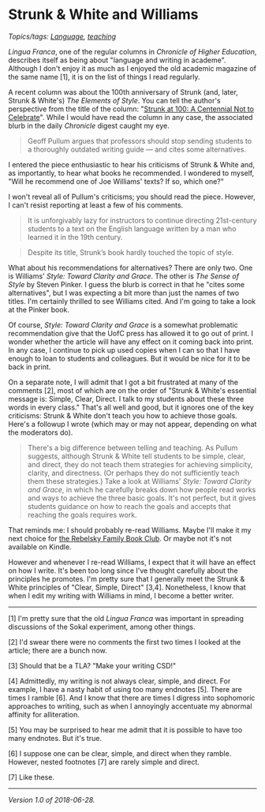 Strunk & White and Williams
===========================

*Topics/tags: [Language](index-language), [teaching](index-teaching)*

_Lingua Franca_, one of the regular columns in _Chronicle of Higher
Education_, describes itself as being about "language and writing
in academe".  Although I don't enjoy it as much as I enjoyed the old
academic magazine of the same name [1], it is on the list of things I
read regularly.

A recent column was about the 100th anniversary of
Strunk (and, later, Strunk & White's) _The Elements
of Style_.  You can tell the author's perspective
from the title of the column: "[Strunk at 100: A Centennial Not to
Celebrate](https://www.chronicle.com/blogs/linguafranca/2018/06/20/strunk-at-100-a-centennial-not-to-celebrate/)".
While I would have read the column in any case, the associated blurb in
the daily _Chronicle_ digest caught my eye.

> Geoff Pullum argues that professors should stop sending students to
a thoroughly outdated writing guide — and cites some alternatives.

I entered the piece enthusiastic to hear his criticisms of Strunk & White
and, as importantly, to hear what books he recommended.  I wondered to myself,
"Will he recommend one of Joe Williams' texts?  If so, which one?"

I won't reveal all of Pullum's criticisms; you should read the piece.
However, I can't resist reporting at least a few of his comments.

> It is unforgivably lazy for instructors to continue directing
21st-century students to a text on the English language written by a
man who learned it in the 19th century.

> Despite its title, Strunk’s book hardly touched the topic of style. 

What about his recommendations for alternatives?  There are only two.
One is Williams' _Style: Toward Clarity and Grace_.  The other is
_The Sense of Style_ by Steven Pinker.  I guess the blurb is correct in
that he "cites some alternatives", but I was expecting a bit more than
just the names of two titles.  I'm certainly thrilled to see Williams
cited.  And I'm going to take a look at the Pinker book.

Of course, _Style: Toward Clarity and Grace_ is a somewhat problematic
recommendation give that the UofC press has allowed it to go out of print.
I wonder whether the article will have any effect on it coming back
into print.  In any case, I continue to pick up used copies when I can
so that I have enough to loan to students and colleagues.  But it would
be nice for it to be back in print.

On a separate note, I will admit that I got a bit frustrated at many of
the comments [2], most of which are on the order of "Strunk & White's
essential message is: Simple, Clear, Direct. I talk to my students
about these three words in every class."  That's all well and good,
but it ignores one of the key criticisms: Strunk & White don't teach
you how to achieve those goals.  Here's a followup I wrote (which may
or may not appear, depending on what the moderators do).

> There's a big difference between telling and teaching. As Pullum
suggests, although Strunk & White tell students to be simple, clear,
and direct, they do not teach them strategies for achieving simplicity,
clarity, and directness. (Or perhaps they do not sufficiently teach
them these strategies.) Take a look at Williams' _Style: Toward Clarity
and Grace_, in which he carefully breaks down how people read works and
ways to achieve the three basic goals. It's not perfect, but it gives
students guidance on how to reach the goals and accepts that reaching
the goals requires work.

That reminds me: I should probably re-read Williams.  Maybe
I'll make it my next choice for [the Rebelsky Family Book
Club](family-book-club-mindset).  Or maybe not it's not available
on Kindle.

However and whenever I re-read Williams, I expect that it will have an
effect on how I write.  It's been too long since I've thought carefully
about the principles he promotes.  I'm pretty sure that I generally
meet the Strunk & White principles of "Clear, Simple, Direct" [3,4].
Nonetheless, I know that when I edit my writing with Williams in mind,
I become a better writer.

---

[1] I'm pretty sure that the old _Lingua Franca_ was important in spreading
discussions of the Sokal experiment, among other things.

[2] I'd swear there were no comments the first two times I looked at the
article; there are a bunch now.

[3] Should that be a TLA?  "Make your writing CSD!"

[4] Admittedly, my writing is not always clear, simple, and direct.
For example, I have a nasty habit of using too many endnotes [5].
There are times I ramble [6].  And I know that there are times I digress
into sophomoric approaches to writing, such as when I annoyingly accentuate
my abnormal affinity for alliteration.

[5] You may be surprised to hear me admit that it is possible to have 
too many endnotes.  But it's true.

[6] I suppose one can be clear, simple, and direct when they ramble.
However, nested footnotes [7] are rarely simple and direct.

[7] Like these.

---

*Version 1.0 of 2018-06-28.*

